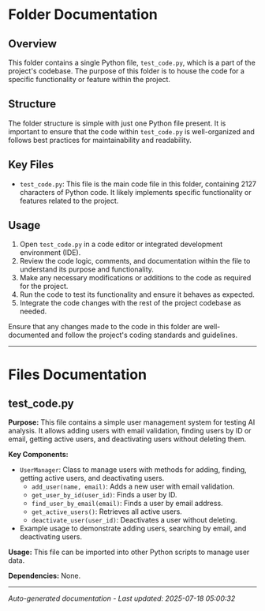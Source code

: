 # Folder Documentation

## Overview
This folder contains a single Python file, `test_code.py`, which is a part of the project's codebase. The purpose of this folder is to house the code for a specific functionality or feature within the project.

## Structure
The folder structure is simple with just one Python file present. It is important to ensure that the code within `test_code.py` is well-organized and follows best practices for maintainability and readability.

## Key Files
- `test_code.py`: This file is the main code file in this folder, containing 2127 characters of Python code. It likely implements specific functionality or features related to the project.

## Usage
1. Open `test_code.py` in a code editor or integrated development environment (IDE).
2. Review the code logic, comments, and documentation within the file to understand its purpose and functionality.
3. Make any necessary modifications or additions to the code as required for the project.
4. Run the code to test its functionality and ensure it behaves as expected.
5. Integrate the code changes with the rest of the project codebase as needed.

Ensure that any changes made to the code in this folder are well-documented and follow the project's coding standards and guidelines.

---

# Files Documentation

## test_code.py

**Purpose:** This file contains a simple user management system for testing AI analysis. It allows adding users with email validation, finding users by ID or email, getting active users, and deactivating users without deleting them.

**Key Components:**
- `UserManager`: Class to manage users with methods for adding, finding, getting active users, and deactivating users.
  - `add_user(name, email)`: Adds a new user with email validation.
  - `get_user_by_id(user_id)`: Finds a user by ID.
  - `find_user_by_email(email)`: Finds a user by email address.
  - `get_active_users()`: Retrieves all active users.
  - `deactivate_user(user_id)`: Deactivates a user without deleting.
- Example usage to demonstrate adding users, searching by email, and deactivating users.

**Usage:** This file can be imported into other Python scripts to manage user data.

**Dependencies:** None.

---
*Auto-generated documentation - Last updated: 2025-07-18 05:00:32*
